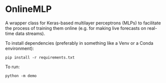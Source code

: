 # OnlineMLP
A wrapper class for Keras-based multilayer perceptrons (MLPs) to facilitate the process of training them online (e.g.
for making live forecasts on real-time data streams).

To install dependencies (preferably in something like a Venv or a Conda environment):

```pip install -r requirements.txt```

To run:

```python -m demo```